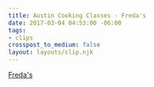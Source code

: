 ```yaml
---
title: Austin Cooking Classes - Freda's
date: 2017-03-04 04:53:00 -06:00
tags:
- clips
crosspost_to_medium: false
layout: layouts/clip.njk
---
```


[Freda's](https://ift.tt/2mQWGbe)